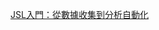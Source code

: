 [JSL入門：從數據收集到分析自動化](#https://www.jmp.com/zh_tw/events/ondemand/non-series/jsl-introduction/watch.html#formsuccess)
